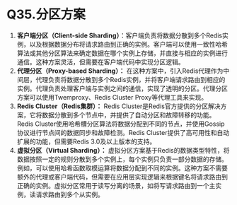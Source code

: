# Q35.分区方案

1. **客户端分区（Client-side Sharding）**：客户端负责将数据分散到多个Redis实例，以及根据数据分布将请求路由到正确的实例。客户端可以使用一致性哈希算法或其他分区算法来确定数据在哪个实例上存储，并直接与相应的实例进行通信。这种方案灵活，但需要在客户端代码中实现分区逻辑。
2. **代理分区（Proxy-based Sharding）：** 在这种方案中，引入Redis代理作为中间层，代理负责将数据分散到多个Redis实例，并将客户端请求路由到相应的实例。代理负责处理客户端与实例之间的通信，实现了透明的分区。代理分区方案可以使用Twemproxy、Redis Cluster Proxy等代理工具来实现。
3. **Redis Cluster（Redis集群）：** Redis Cluster是Redis官方提供的分区解决方案，它将数据分散到多个节点中，并提供了自动分区和故障转移的功能。Redis Cluster使用哈希槽分区算法将数据分配到不同的节点，并使用Gossip协议进行节点间的数据同步和故障检测。Redis Cluster提供了高可用性和自动扩展的功能，但需要Redis 3.0及以上版本的支持。
4. **虚拟分区（Virtual Sharding）：** 虚拟分区方案基于Redis的数据类型特性，将数据按照一定的规则分散到多个实例上，每个实例只负责一部分数据的存储。例如，可以使用哈希函数取模运算将数据分配到不同的实例。这种方案不需要额外的代理或客户端代码，但需要在应用层实现逻辑来根据键名将请求路由到正确的实例。虚拟分区常用于读写分离的场景，如将写请求路由到一个主实例，读请求路由到多个从实例。